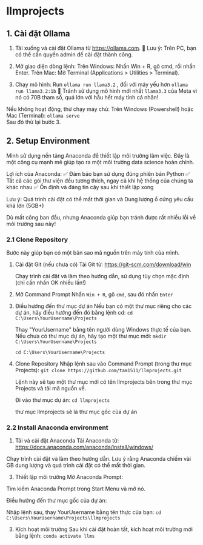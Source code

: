 # llmprojects

## 1. Cài đặt Ollama

1. Tải xuống và cài đặt Ollama từ https://ollama.com.
📌 Lưu ý: Trên PC, bạn có thể cần quyền admin để cài đặt thành công.

2. Mở giao diện dòng lệnh:
Trên Windows: Nhấn Win + R, gõ cmd, rồi nhấn Enter.
Trên Mac: Mở Terminal (Applications > Utilities > Terminal).

4. Chạy mô hình:
Run `ollama run llama3.2` , đối với máy yếu hơn `ollama run llama3.2:1b`
🚫 Tránh sử dụng mô hình mới nhất `llama3.3` của Meta vì nó có 70B tham số, quá lớn với hầu hết máy tính cá nhân!

Nếu không hoạt động, thử chạy máy chủ: Trên Windows (Powershell) hoặc Mac (Terminal): `ollama serve`  
Sau đó thử lại bước 3.

## 2. Setup Environment

Mình sử dụng nền tảng Anaconda để thiết lập môi trường làm việc. Đây là một công cụ mạnh mẽ giúp tạo ra một môi trường data science hoàn chỉnh.

Lợi ích của Anaconda: 
✅ Đảm bảo bạn sử dụng đúng phiên bản Python
✅ Tất cả các gói thư viện đều tương thích, ngay cả khi hệ thống của chúng ta khác nhau
✅ Ổn định và đáng tin cậy sau khi thiết lập xong

Lưu ý: Quá trình cài đặt có thể mất thời gian và Dung lượng ổ cứng yêu cầu khá lớn (5GB+)

Dù mất công ban đầu, nhưng Anaconda giúp bạn tránh được rất nhiều lỗi về môi trường sau này!

### 2.1 Clone Repository
Bước này giúp bạn có một bản sao mã nguồn trên máy tính của mình.

1. Cài đặt Git (nếu chưa có)
   Tải Git từ: https://git-scm.com/download/win
   
   Chạy trình cài đặt và làm theo hướng dẫn, sử dụng tùy chọn mặc định (chỉ cần nhấn OK nhiều lần!)
   
3. Mở Command Prompt
   Nhấn `Win + R`, gõ `cmd`, sau đó nhấn `Enter`
   
5. Điều hướng đến thư mục dự án
   Nếu bạn có một thư mục riêng cho các dự án, hãy điều hướng đến đó bằng lệnh cd:
   `cd C:\Users\YourUsername\Projects`
   
   Thay "YourUsername" bằng tên người dùng Windows thực tế của bạn.
   Nếu chưa có thư mục dự án, hãy tạo một thư mục mới:
   `mkdir C:\Users\YourUsername\Projects`
   
   `cd C:\Users\YourUsername\Projects`
7. Clone Repository
   Nhập lệnh sau vào Command Prompt (trong thư mục Projects):
   `git clone https://github.com/tam1511/llmprojects.git`
   
   Lệnh này sẽ tạo một thư mục mới có tên llmprojects bên trong thư mục Projects và tải mã nguồn về.
   
   Đi vào thư mục dự án:
   `cd llmprojects`
   
   thư mục llmprojects sẽ là thư mục gốc của dự án

### 2.2 Install Anaconda environment

1. Tải và cài đặt Anaconda
Tải Anaconda từ: https://docs.anaconda.com/anaconda/install/windows/

Chạy trình cài đặt và làm theo hướng dẫn. Lưu ý rằng Anaconda chiếm vài GB dung lượng và quá trình cài đặt có thể mất thời gian.

3. Thiết lập môi trường
Mở Anaconda Prompt:

Tìm kiếm Anaconda Prompt trong Start Menu và mở nó.

Điều hướng đến thư mục gốc của dự án:

Nhập lệnh sau, thay YourUsername bằng tên thực của bạn: `cd C:\Users\YourUsername\Projects\llmprojects`

3. Kích hoạt môi trường
Sau khi cài đặt hoàn tất, kích hoạt môi trường mới bằng lệnh: `conda activate llms`

   
